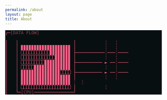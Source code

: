 ```yaml
---
permalink: /about
layout: page
title: About
---
```


 <div class="ascii-animation-wrapper ertdfgcvb-play-core" aria-hidden="true" role="img" aria-label="ASCII diagram: series of blocks and lines representing different parts of the secure boot chain"><pre style="background-color: rgb(8, 15, 17);"><span style="display: block;"><span style="color:#FB6E88;color:color(display-p3 0.98 0.43 0.53 / 1.00);">┌─</span><span style="color:#954553;color:color(display-p3 0.58 0.27 0.33 / 1.00);">[DATA</span><span> </span><span style="color:#954553;color:color(display-p3 0.58 0.27 0.33 / 1.00);">FLOW]</span>       </span><span style="color:#FB6E88;color:color(display-p3 0.98 0.43 0.53 / 1.00);"></span><span>    </span></span><span style="display: block;"><span style="color:#FB6E88;color:color(display-p3 0.98 0.43 0.53 / 1.00);">│</span><span>   </span><span style="color:#FB6E88;color:color(display-p3 0.98 0.43 0.53 / 1.00);">│</span><span>                     </span><span style="color:#FB6E88;color:color(display-p3 0.98 0.43 0.53 / 1.00);">│</span><span>           </span><span style="color:#954553;color:color(display-p3 0.58 0.27 0.33 / 1.00);">╎</span><span>   </span><span style="color:#954553;color:color(display-p3 0.58 0.27 0.33 / 1.00);">╎</span><span>    </span></span><span style="display: block;"><span style="color:#FB6E88;color:color(display-p3 0.98 0.43 0.53 / 1.00);">│</span><span>   </span><span style="color:#FB6E88;color:color(display-p3 0.98 0.43 0.53 / 1.00);">│</span><span> </span><span style="color:#E86886;color:color(display-p3 0.91 0.41 0.53 / 1.00);">▊▊▊▊▊▊▊▊▊▊▊▊▊▊▊▊▊▊▊</span><span> </span><span style="color:#FB6E88;color:color(display-p3 0.98 0.43 0.53 / 1.00);">│</span><span>           </span><span style="color:#954553;color:color(display-p3 0.58 0.27 0.33 / 1.00);">╎</span><span>   </span><span style="color:#954553;color:color(display-p3 0.58 0.27 0.33 / 1.00);">╎</span><span>    </span></span><span style="display: block;"><span style="color:#FB6E88;color:color(display-p3 0.98 0.43 0.53 / 1.00);">│</span><span>   </span><span style="color:#FB6E88;color:color(display-p3 0.98 0.43 0.53 / 1.00);">│</span><span> </span><span style="color:#FB6E88;color:color(display-p3 0.98 0.43 0.53 / 1.00);">⎕⎕⎕⎕⎕⎕⎕⎕⎕⎕⎕</span><span style="color:#E86886;color:color(display-p3 0.91 0.41 0.53 / 1.00);">▊▊▊▊▊▊▊▊</span><span> </span><span style="color:#FB6E88;color:color(display-p3 0.98 0.43 0.53 / 1.00);">├───────────</span><span style="color:#954553;color:color(display-p3 0.58 0.27 0.33 / 1.00);">╎</span><span style="color:#FB6E88;color:color(display-p3 0.98 0.43 0.53 / 1.00);">───</span><span style="color:#954553;color:color(display-p3 0.58 0.27 0.33 / 1.00);">╎</span><span style="color:#FB6E88;color:color(display-p3 0.98 0.43 0.53 / 1.00);">────</span></span><span style="display: block;"><span style="color:#FB6E88;color:color(display-p3 0.98 0.43 0.53 / 1.00);">│</span><span>   </span><span style="color:#FB6E88;color:color(display-p3 0.98 0.43 0.53 / 1.00);">│</span><span> </span><span style="color:#FB6E88;color:color(display-p3 0.98 0.43 0.53 / 1.00);">⎕⎕⎕⎕⎕⎕⎕⎕⎕⎕⎕⎕⎕</span><span style="color:#E86886;color:color(display-p3 0.91 0.41 0.53 / 1.00);">▊▊▊▊▊▊</span><span> </span><span style="color:#FB6E88;color:color(display-p3 0.98 0.43 0.53 / 1.00);">│</span><span>           </span><span style="color:#954553;color:color(display-p3 0.58 0.27 0.33 / 1.00);">╎</span><span>   </span><span style="color:#954553;color:color(display-p3 0.58 0.27 0.33 / 1.00);">╎</span><span>    </span></span><span style="display: block;"><span style="color:#FB6E88;color:color(display-p3 0.98 0.43 0.53 / 1.00);">│</span><span>   </span><span style="color:#FB6E88;color:color(display-p3 0.98 0.43 0.53 / 1.00);">│</span><span> </span><span style="color:#FB6E88;color:color(display-p3 0.98 0.43 0.53 / 1.00);">⎕⎕⎕⎕⎕⎕⎕⎕⎕</span><span style="color:#E86886;color:color(display-p3 0.91 0.41 0.53 / 1.00);">▊▊▊▊▊▊▊▊▊▊</span><span> </span><span style="color:#FB6E88;color:color(display-p3 0.98 0.43 0.53 / 1.00);">├──────────</span><span> </span><span style="color:#E86886;color:color(display-p3 0.91 0.41 0.53 / 1.00);">►</span><span> </span><span style="color:#FB6E88;color:color(display-p3 0.98 0.43 0.53 / 1.00);">──</span><span style="color:#954553;color:color(display-p3 0.58 0.27 0.33 / 1.00);">╎</span><span style="color:#FB6E88;color:color(display-p3 0.98 0.43 0.53 / 1.00);">────</span></span><span style="display: block;"><span style="color:#FB6E88;color:color(display-p3 0.98 0.43 0.53 / 1.00);">│</span><span>   </span><span style="color:#FB6E88;color:color(display-p3 0.98 0.43 0.53 / 1.00);">│</span><span> </span><span style="color:#FB6E88;color:color(display-p3 0.98 0.43 0.53 / 1.00);">⎕⎕⎕⎕⎕</span><span style="color:#E86886;color:color(display-p3 0.91 0.41 0.53 / 1.00);">▊▊▊▊▊▊▊▊▊▊▊▊▊▊</span><span> </span><span style="color:#FB6E88;color:color(display-p3 0.98 0.43 0.53 / 1.00);">│</span><span>           </span><span style="color:#954553;color:color(display-p3 0.58 0.27 0.33 / 1.00);">╎</span><span>   </span><span style="color:#954553;color:color(display-p3 0.58 0.27 0.33 / 1.00);">╎</span><span>    </span></span><span style="display: block;"><span style="color:#FB6E88;color:color(display-p3 0.98 0.43 0.53 / 1.00);">│</span><span>   </span><span style="color:#FB6E88;color:color(display-p3 0.98 0.43 0.53 / 1.00);">│</span><span> </span><span style="color:#E86886;color:color(display-p3 0.91 0.41 0.53 / 1.00);">▊▊▊▊▊▊▊▊▊▊▊▊▊▊▊</span><span style="color:#FB6E88;color:color(display-p3 0.98 0.43 0.53 / 1.00);">⎕⎕⎕⎕</span><span> </span><span style="color:#FB6E88;color:color(display-p3 0.98 0.43 0.53 / 1.00);">├──────────</span><span> </span><span style="color:#E86886;color:color(display-p3 0.91 0.41 0.53 / 1.00);">►</span><span> </span><span style="color:#FB6E88;color:color(display-p3 0.98 0.43 0.53 / 1.00);">──</span><span style="color:#954553;color:color(display-p3 0.58 0.27 0.33 / 1.00);">╎</span><span style="color:#FB6E88;color:color(display-p3 0.98 0.43 0.53 / 1.00);">────</span></span><span style="display: block;"><span style="color:#FB6E88;color:color(display-p3 0.98 0.43 0.53 / 1.00);">│</span><span>   </span><span style="color:#FB6E88;color:color(display-p3 0.98 0.43 0.53 / 1.00);">│</span><span> </span><span style="color:#E86886;color:color(display-p3 0.91 0.41 0.53 / 1.00);">▊▊▊▊▊▊▊▊▊▊▊▊▊▊▊▊▊▊▊</span><span> </span><span style="color:#FB6E88;color:color(display-p3 0.98 0.43 0.53 / 1.00);">│</span><span>           </span><span style="color:#954553;color:color(display-p3 0.58 0.27 0.33 / 1.00);">╎</span><span>   </span><span style="color:#954553;color:color(display-p3 0.58 0.27 0.33 / 1.00);">╎</span><span>    </span></span><span style="display: block;"><span style="color:#FB6E88;color:color(display-p3 0.98 0.43 0.53 / 1.00);">│</span><span>   </span><span style="color:#FB6E88;color:color(display-p3 0.98 0.43 0.53 / 1.00);">│</span><span> </span><span style="color:#E86886;color:color(display-p3 0.91 0.41 0.53 / 1.00);">▊▊▊▊▊▊▊▊▊▊▊▊▊▊▊▊▊▊▊</span><span> </span><span style="color:#FB6E88;color:color(display-p3 0.98 0.43 0.53 / 1.00);"></span><span style="color:#954553;color:color(display-p3 0.58 0.27 0.33 / 1.00);">╎</span><span> </span><span style="color:#E86886;color:color(display-p3 0.91 0.41 0.53 / 1.00);"></span><span> </span><span style="color:#954553;color:color(display-p3 0.58 0.27 0.33 / 1.00);">╎</span><span style="color:#FB6E88;color:color(display-p3 0.98 0.43 0.53 / 1.00);"></span></span><span style="display: block;"><span style="color:#FB6E88;color:color(display-p3 0.98 0.43 0.53 / 1.00);">│</span><span>   </span><span style="color:#FB6E88;color:color(display-p3 0.98 0.43 0.53 / 1.00);">│</span><span> </span><span style="color:#FB6E88;color:color(display-p3 0.98 0.43 0.53 / 1.00);">⎕⎕⎕⎕⎕⎕⎕⎕⎕⎕⎕⎕⎕⎕⎕⎕⎕⎕⎕</span><span> </span><span style="color:#FB6E88;color:color(display-p3 0.98 0.43                      </span><span style="color:#FB6E88;color:color(display-p3 0.98 0.43 0.53 / 1.00);">│</span><span>           </span><span style="color:#954553;color:color(display-p3 0.58 0.27 0.33 / 1.00);">╎</span><span>   </span><span style="color:#954553;color:color(display-p3 0.58 0.27 0.33 / 1.00);"></span><span>    </span></span><span style="display: block;"><span style="color:#FB6E88;color:color(display-p3 0.98 0.43 0.53 / 1.00);">│</span><span>   </span><span style="color:#FB6E88;color:color(display-p3 0.98 0.43 0.53 / 1.00);">└─</span><span style="color:#954553;color:color(display-p3 0.58 0.27 0.33 / 1.00);">[CPU]</span><span style="color:#FB6E88;color:color(display-p3 0.98 0.43 0.53 / 1.00);">───────────────┘</span><span>           </span><span style="color
